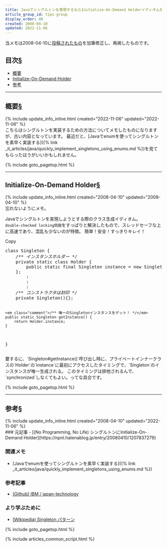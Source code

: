 ```yaml
---
title: Javaでシングルトンを実現するならInitialize-On-Demand Holderイディオムを使うといいらしい
article_group_id: tips-group
display_order: 40
created: 2008-04-10
updated: 2022-11-06
---
```

当メモは2008-04-10に[投稿されたもの](https://npnl.hatenablog.jp/entry/20080410/1207837279)を加筆修正し、再掲したものです。

## <a name="index">目次</a><a class="heading-anchor-permalink" href="#目次">§</a>

<ul id="index_ul">
<li><a href="#概要">概要</a></li>
<li><a href="#Initialize-On-Demand Holder">Initialize-On-Demand Holder</a></li>
<li><a href="#参考">参考</a></li>
</ul>

* * *
## <a name="概要">概要</a><a class="heading-anchor-permalink" href="#概要">§</a>
<div class="chapter-updated">{% include update_info_inline.html created="2022-11-06" updated="2022-11-06" %}</div>
こちらはシングルトンを実装するための方法についてメモしたものになりますが、古い内容となっています。  
最近だと、[Javaでenumを使ってシングルトンを素早く実装する]({% link _it_articles/java/quickly_implement_singletons_using_enums.md %})を見てもらったほうがいいかもしれません。

{% include goto_pagetop.html %}

* * *
## <a name="Initialize-On-Demand Holder">Initialize-On-Demand Holder</a><a class="heading-anchor-permalink" href="#Initialize-On-Demand Holder">§</a>
<div class="chapter-updated">{% include update_info_inline.html created="2008-04-10" updated="2008-04-10" %}</div>
忘れないようにメモ。  

Javaでシングルトンを実現しようとする際のクラス生成イディオム。  
`double-checked locking問題`をすっぱりと解決したもので、スレッドセーフな上に高速であり、混乱も少ないのが特徴。
簡単！安全！すっきりキレイ！

<div class="code-box no-title">
<div class="copy-button">Copy</div>
<pre>
class Singleton {
    <em class="comment">/** インスタンスホルダー */</em>
    private static class Holder {
        public static final Singleton instance = new Singleton();
    };
        :
        :
        :
    <em class="comment">/** コンストラクタは封印 */</em>
    private Singleton(){};

    <em class="comment">/** 唯一のSingletonインスタンスをゲット！ */</em>
    public static Singleton getInstance() {
        return Holder.instance;
    } 
}
</pre>
</div>
要するに、`Singleton#getInstance()`呼び出し時に、プライベートインナークラスの`Holder`の`instance`に最初にアクセスしたタイミングで、`Singleton`のインスタンスが唯一生成される。  
このタイミングは排他されるんで、`synchronized`しなくてもよい。ってな具合です。

{% include goto_pagetop.html %}

* * *
## <a name="参考">参考</a><a class="heading-anchor-permalink" href="#参考">§</a>
<div class="chapter-updated">{% include update_info_inline.html created="2008-04-10" updated="2022-11-06" %}</div>
### 元記事
- [(No Programming, No Life) シングルトンにInitialize-On-Demand Holder](https://npnl.hatenablog.jp/entry/20080410/1207837279)

### 関連メモ
- [Javaでenumを使ってシングルトンを素早く実装する]({% link _it_articles/java/quickly_implement_singletons_using_enums.md %})

### 参考記事
- [(Github) IBM / japan-technology](https://github.com/IBM/japan-technology)

### より学ぶために
- [(Wikipedia) Singleton パターン](https://ja.wikipedia.org/wiki/Singleton_%E3%83%91%E3%82%BF%E3%83%BC%E3%83%B3)

{% include goto_pagetop.html %}

{% include articles_common_script.html %}
